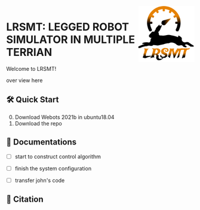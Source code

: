 <img align=right width=150px  src="static/logo.png" />

# LRSMT: LEGGED ROBOT SIMULATOR IN MULTIPLE TERRIAN

Welcome to LRSMT! 

over view here

## 🛠 Quick Start
0.  Download Webots 2021b in ubuntu18.04
1.  Download the repo 

## 🏫 Documentations
- [ ] start to construct control algorithm
- [ ] finish the system configuration
- [ ] transfer john's code


## 📎 Citation


